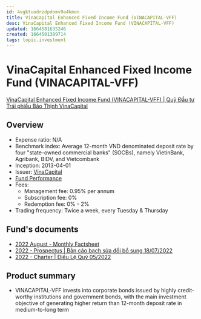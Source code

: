 ```yaml
---
id: 4vgktuodrzdpdomv9a4kmon
title: VinaCapital Enhanced Fixed Income Fund (VINACAPITAL-VFF)
desc: VinaCapital Enhanced Fixed Income Fund (VINACAPITAL-VFF)
updated: 1664581635246
created: 1664501389714
tags: topic.investment
---
```

# VinaCapital Enhanced Fixed Income Fund (VINACAPITAL-VFF)

[VinaCapital Enhanced Fixed Income Fund (VINACAPITAL-VFF) | Quỹ Đầu tư Trái phiếu Bảo Thịnh VinaCapital](https://vinacapital.com/investment-solutions/onshore-funds/vff/)

## Overview

- Expense ratio: N/A
- Benchmark index: Average 12-month VND denominated deposit rate by four "state-owned commercial banks" (SOCBs), namely VietinBank, Agribank, BIDV, and Vietcombank
- Inception: 2013-04-01
- Issuer: [VinaCapital](https://vinacapital.com/)
- [Fund Performance](https://vinacapital.com/investment-solutions/onshore-funds/vff/)
- Fees:
    - Management fee: 0.95% per annum
    - Subscription fee: 0%
    - Redemption fee: 0% - 2%
- Trading frequency: Twice a week, every Tuesday & Thursday

## Fund's documents

- [2022 August - Monthly Factsheet](https://vinacapital.com/wp-content/uploads/2022/09/20220915-Monthly-factsheet_VINACAPITAL-VFF_202208_EN.pdf)
- [2022 - Prospectus | Bản cáo bạch sửa đổi bổ sung 18/07/2022](https://vinacapital.com/wp-content/uploads/2022/08/20220718-vff-ban-cao-bach-sua-doi-bo-sung-aug-2022.pdf)
- [2022 - Charter | Điều Lệ Quỹ 05/2022](https://vinacapital.com/wp-content/uploads/2022/07/20220511-vff-iu-l-qu-may-22-vcfm-1.pdf)

## Product summary

- VINACAPITAL-VFF invests into corporate bonds issued by highly credit-worthy institutions and government bonds, with the main investment objective of generating higher return than 12-month deposit rate in medium-to-long term